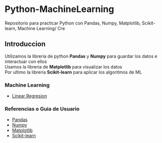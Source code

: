 # Python-MachineLearning
Repositorio para practicar Python con Pandas, Numpy, Matplotlib, Scikit-learn, Machine Learning/
Cre
## Introduccion
Utilizamos la libreria de python **Pandas** y **Numpy** para guardar los datos e interactuar con ellos\
Usamos la libreria de **Matplotlib** para visualizar los datos\
Por ultimo la libreria **Scikit-learn** para aplicar los algoritmos de ML

### Machine Learning
- [Linear Regresion](Scikitlearn/Linear_regresion.ipynb)


### Referencias o Guia de Usuario
- [Pandas](https://pandas.pydata.org/docs/user_guide/index.html)
- [Numpy](https://numpy.org/doc/1.18/user/index.html)
- [Matplotlib](https://matplotlib.org/3.1.1/users/index.html)
- [Scikit-learn](https://scikit-learn.org/stable/user_guide.html)
